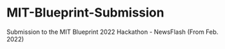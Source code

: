 # MIT-Blueprint-Submission
Submission to the MIT Blueprint 2022 Hackathon - NewsFlash (From Feb. 2022)
